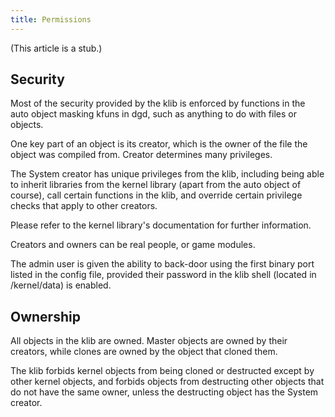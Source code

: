 ```yaml
---
title: Permissions
---
```


(This article is a stub.)

## Security

Most of the security provided by the klib is enforced by functions in the auto object masking kfuns in dgd, such as anything to do with files or objects.

One key part of an object is its creator, which is the owner of the file the object was compiled from.  Creator determines many privileges.

The System creator has unique privileges from the klib, including being able to inherit libraries from the kernel library (apart from the auto object of course), call certain functions in the klib, and override certain privilege checks that apply to other creators.

Please refer to the kernel library's documentation for further information.

Creators and owners can be real people, or game modules.

The admin user is given the ability to back-door using the first binary port listed in the config file, provided their password in the klib shell (located in /kernel/data) is enabled.

## Ownership

All objects in the klib are owned.  Master objects are owned by their creators, while clones are owned by the object that cloned them.

The klib forbids kernel objects from being cloned or destructed except by other kernel objects, and forbids objects from destructing other objects that do not have the same owner, unless the destructing object has the System creator.
